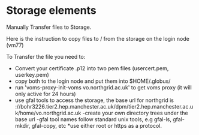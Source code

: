 # Storage elements
Manually Transfer files to Storage.

Here is the instruction to copy files to / from the storage on the login node (vm77)

To Transfer the file you need to:
- Convert your certificate .p12 into two pem files (usercert.pem, userkey.pem)
- copy both to the login node and put them into $HOME/.globus/
- run 'voms-proxy-init-voms vo.northgrid.ac.uk' to get voms proxy (it will only active for 24 hours)
- use gfal tools to access the storage, the base url for northgrid is
<protocol>://bohr3226.tier2.hep.manchester.ac.uk/dpm/tier2.hep.manchester.ac.uk/home/vo.northgrid.ac.uk
-create your own directory trees under the base url
-gfal tool names follow standard unix tools, e.g gfal-ls, gfal-mkdir, gfal-copy, etc
*use either root or https as a protocol.
